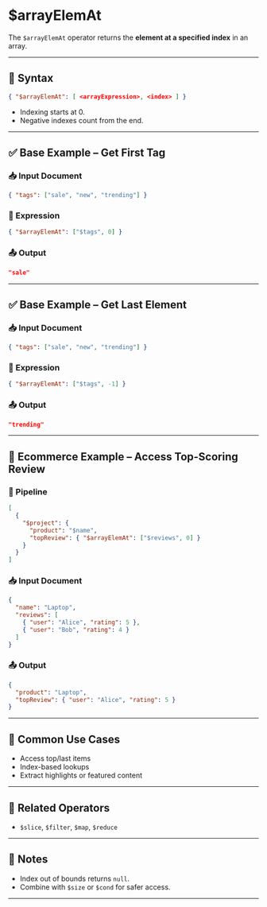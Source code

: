 # $arrayElemAt

The `$arrayElemAt` operator returns the **element at a specified index** in an array.

---

## 📌 Syntax

```json
{ "$arrayElemAt": [ <arrayExpression>, <index> ] }
```

- Indexing starts at 0.
- Negative indexes count from the end.

---

## ✅ Base Example – Get First Tag

### 📥 Input Document

```json
{ "tags": ["sale", "new", "trending"] }
```

### 📌 Expression

```json
{ "$arrayElemAt": ["$tags", 0] }
```

### 📤 Output

```json
"sale"
```

---

## ✅ Base Example – Get Last Element

### 📥 Input Document

```json
{ "tags": ["sale", "new", "trending"] }
```

### 📌 Expression

```json
{ "$arrayElemAt": ["$tags", -1] }
```

### 📤 Output

```json
"trending"
```

---

## 🧱 Ecommerce Example – Access Top-Scoring Review

### 📌 Pipeline

```json
[
  {
    "$project": {
      "product": "$name",
      "topReview": { "$arrayElemAt": ["$reviews", 0] }
    }
  }
]
```

### 📥 Input Document

```json
{
  "name": "Laptop",
  "reviews": [
    { "user": "Alice", "rating": 5 },
    { "user": "Bob", "rating": 4 }
  ]
}
```

### 📤 Output

```json
{
  "product": "Laptop",
  "topReview": { "user": "Alice", "rating": 5 }
}
```

---

## 🔧 Common Use Cases

- Access top/last items
- Index-based lookups
- Extract highlights or featured content

---

## 🔗 Related Operators

- `$slice`, `$filter`, `$map`, `$reduce`

---

## 🧠 Notes

- Index out of bounds returns `null`.
- Combine with `$size` or `$cond` for safer access.

---

